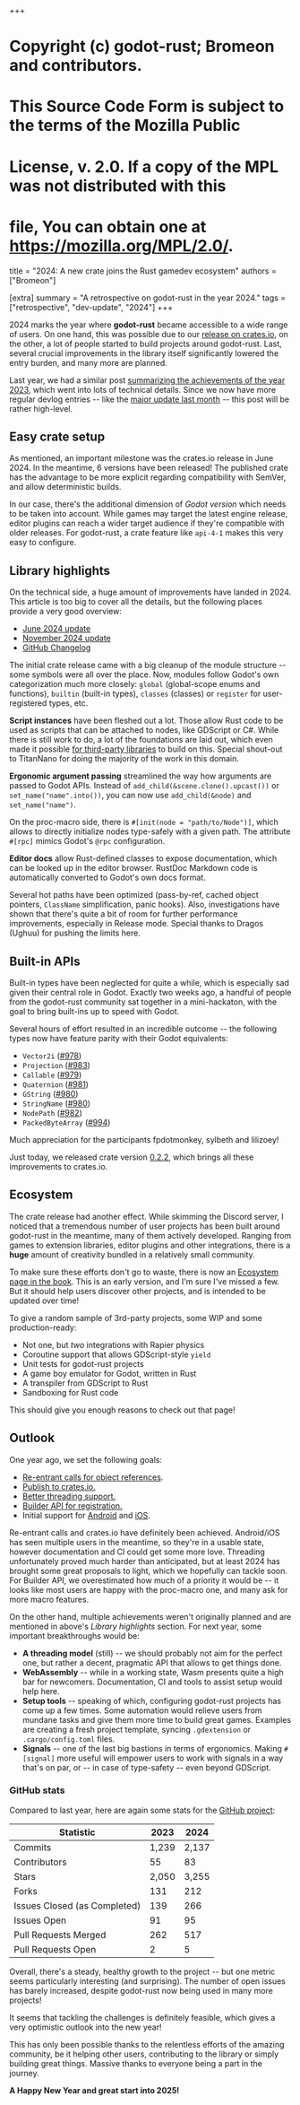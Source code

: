 +++
# Copyright (c) godot-rust; Bromeon and contributors.
# This Source Code Form is subject to the terms of the Mozilla Public
# License, v. 2.0. If a copy of the MPL was not distributed with this
# file, You can obtain one at https://mozilla.org/MPL/2.0/.

title = "2024: A new crate joins the Rust gamedev ecosystem"
authors = ["Bromeon"]

[extra]
summary = "A retrospective on godot-rust in the year 2024."
tags = ["retrospective", "dev-update", "2024"]
+++

2024 marks the year where **godot-rust** became accessible to a wide range of users. On one hand, this was possible due to our [release on crates.io][godot-rust-crate], on the other, a lot of people started to build projects around godot-rust. Last, several crucial improvements in the library itself significantly lowered the entry burden, and many more are planned.

Last year, we had a similar post [summarizing the achievements of the year 2023][dev-update-2023], which went into lots of technical details. Since we now have more regular devlog entries -- like the [major update last month][dev-november] -- this post will be rather high-level. 


## Easy crate setup

As mentioned, an important milestone was the crates.io release in June 2024. In the meantime, 6 versions have been released! The published crate has the advantage to be more explicit regarding compatibility with SemVer, and allow deterministic builds. 

In our case, there's the additional dimension of _Godot version_ which needs to be taken into account. While games may target the latest engine release, editor plugins can reach a wider target audience if they're compatible with older releases. For godot-rust, a crate feature like `api-4-1` makes this very easy to configure.



## Library highlights

On the technical side, a huge amount of improvements have landed in 2024. This article is too big to cover all the details, but the following places provide a very good overview:

- [June 2024 update][dev-june]
- [November 2024 update][dev-november]
- [GitHub Changelog][godot-rust-changelog]

The initial crate release came with a big cleanup of the module structure -- some symbols were all over the place. Now, modules follow Godot's own categorization much more closely: `global` (global-scope enums and functions), `builtin` (built-in types), `classes` (classes) or `register` for user-registered types, etc.

**Script instances** have been fleshed out a lot. Those allow Rust code to be used as scripts that can be attached to nodes, like GDScript or C#. While there is still work to do, a lot of the foundations are laid out, which even made it possible [for third-party libraries][godot-rust-script] to build on this. Special shout-out to TitanNano for doing the majority of the work in this domain. 

**Ergonomic argument passing** streamlined the way how arguments are passed to Godot APIs. Instead of `add_child(&scene.clone().upcast())` or `set_name("name".into())`, you can now use `add_child(&node)` and `set_name("name")`.

On the proc-macro side, there is `#[init(node = "path/to/Node")]`, which allows to directly initialize nodes type-safely with a given path. The attribute `#[rpc]` mimics Godot's `@rpc` configuration.

**Editor docs** allow Rust-defined classes to expose documentation, which can be looked up in the editor browser. RustDoc Markdown code is automatically converted to Godot's own docs format.

Several hot paths have been optimized (pass-by-ref, cached object pointers, `ClassName` simplification, panic hooks). Also, investigations have shown that there's quite a bit of room for further performance improvements, especially in Release mode. Special thanks to Dragos (Ughuu) for pushing the limits here.


## Built-in APIs

Built-in types have been neglected for quite a while, which is especially sad given their central role in Godot. Exactly two weeks ago, a handful of people from the godot-rust community sat together in a mini-hackaton, with the goal to bring built-ins up to speed with Godot.

Several hours of effort resulted in an incredible outcome -- the following types now have feature parity with their Godot equivalents:

- `Vector2i` ([#978](https://github.com/godot-rust/gdext/pull/978))
- `Projection` ([#983](https://github.com/godot-rust/gdext/pull/983))
- `Callable` ([#979](https://github.com/godot-rust/gdext/pull/979))
- `Quaternion` ([#981](https://github.com/godot-rust/gdext/pull/981))
- `GString` ([#980](https://github.com/godot-rust/gdext/pull/980))
- `StringName` ([#980](https://github.com/godot-rust/gdext/pull/980))
- `NodePath` ([#982](https://github.com/godot-rust/gdext/pull/982))
- `PackedByteArray` ([#994](https://github.com/godot-rust/gdext/pull/994))

Much appreciation for the participants fpdotmonkey, sylbeth and lilizoey!

Just today, we released crate version [0.2.2][godot-rust-crate], which brings all these improvements to crates.io. 


## Ecosystem

The crate release had another effect. While skimming the Discord server, I noticed that a tremendous number of user projects has been built around godot-rust in the meantime, many of them actively developed. Ranging from games to extension libraries, editor plugins and other integrations, there is a **huge** amount of creativity bundled in a relatively small community.

To make sure these efforts don't go to waste, there is now an [Ecosystem page in the book][book-ecosystem]. This is an early version, and I'm sure I've missed a few. But it should help users discover other projects, and is intended to be updated over time!

To give a random sample of 3rd-party projects, some WIP and some production-ready:

- Not one, but _two_ integrations with Rapier physics
- Coroutine support that allows GDScript-style `yield`
- Unit tests for godot-rust projects
- A game boy emulator for Godot, written in Rust
- A transpiler from GDScript to Rust
- Sandboxing for Rust code

This should give you enough reasons to check out that page!


## Outlook

One year ago, we set the following goals:

* [Re-entrant calls for object references][#501].
* [Publish to crates.io.][#2]
* [Better threading support.][#18]
* [Builder API for registration.][#4]
* Initial support for [Android][#470] and [iOS][#498].

Re-entrant calls and crates.io have definitely been achieved. Android/iOS has seen multiple users in the meantime, so they're in a usable state, however documentation and CI could get some more love. Threading unfortunately proved much harder than anticipated, but at least 2024 has brought some great proposals to light, which we hopefully can tackle soon. For Builder API, we overestimated how much of a priority it would be -- it looks like most users are happy with the proc-macro one, and many ask for more macro features.

On the other hand, multiple achievements weren't originally planned and are mentioned in above's _Library highlights_ section. For next year, some
important breakthroughs would be:

* **A threading model** (still) -- we should probably not aim for the perfect one, but rather a decent, pragmatic API that allows to get things done.
* **WebAssembly** -- while in a working state, Wasm presents quite a high bar for newcomers. Documentation, CI and tools to assist setup would help here.
* **Setup tools** -- speaking of which, configuring godot-rust projects has come up a few times. Some automation would relieve users from mundane tasks and give them more time to build great games. Examples are creating a fresh project template, syncing `.gdextension` or `.cargo/config.toml` files.
* **Signals** -- one of the last big bastions in terms of ergonomics. Making `#[signal]` more useful will empower users to work with signals in a way that's on par, or -- in case of type-safety -- even beyond GDScript.


### GitHub stats

Compared to last year, here are again some stats for the [GitHub project][godot-rust-github]:

| Statistic                    | 2023  | 2024  |
|------------------------------|-------|-------|
| Commits                      | 1,239 | 2,137 |
| Contributors                 | 55    | 83    |
| Stars                        | 2,050 | 3,255 |
| Forks                        | 131   | 212   |
| Issues Closed (as Completed) | 139   | 266   |
| Issues Open                  | 91    | 95    |
| Pull Requests Merged         | 262   | 517   |
| Pull Requests Open           | 2     | 5     |

Overall, there's a steady, healthy growth to the project -- but one metric seems particularly interesting (and surprising).
The number of open issues has barely increased, despite godot-rust now being used in many more projects!

It seems that tackling the challenges is definitely feasible, which gives a very optimistic outlook into the new year!

This has only been possible thanks to the relentless efforts of the amazing community, be it helping other users, contributing to the library or simply building great things. Massive thanks to everyone being a part in the journey.

**A Happy New Year and great start into 2025!**


[#18]: https://github.com/godot-rust/gdext/issues/18
[#2]: https://github.com/godot-rust/gdext/issues/2
[#470]: https://github.com/godot-rust/gdext/issues/470
[#498]: https://github.com/godot-rust/gdext/issues/498
[#4]: https://github.com/godot-rust/gdext/issues/4
[#501]: https://github.com/godot-rust/gdext/pull/501
[book-ecosystem]: https://godot-rust.github.io/book/ecosystem
[dev-june]: ../june-2024-update
[dev-november]: ../november-2024-update
[dev-update-2023]: ../godot-rust-2023-review
[godot-rust-changelog]: https://github.com/godot-rust/gdext/blob/master/Changelog.md
[godot-rust-crate]: https://crates.io/crates/godot
[godot-rust-github]: https://github.com/godot-rust/gdext
[godot-rust-script]: https://github.com/titannano/godot-rust-script
